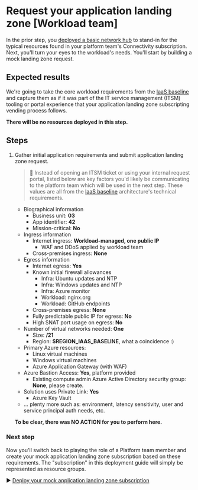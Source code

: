 # Request your application landing zone [Workload team]

In the prior step, you [deployed a basic network hub](./02-connectivity-subscription.md) to stand-in for the typical resources found in your platform team's Connectivity subscription. Next, you'll turn your eyes to the workload's needs. You'll start by building a mock landing zone request.

## Expected results

We're going to take the core workload requirements from the [IaaS baseline](https://github.com/mspnp/iaas-baseline) and capture them as if it was part of the IT service management (ITSM) tooling or portal experience that your application landing zone subscripting vending process follows.

**There will be no resources deployed in this step.**

## Steps

1. Gather initial application requirements and submit application landing zone request.

   > :book: Instead of opening an ITSM ticket or using your internal request portal, listed below are key factors you'd likely be communicating to the platform team which will be used in the next step. These values are all from the [IaaS baseline](https://github.com/mspnp/iaas-baseline) architecture's technical requirements.

   - Biographical information
     - Business unit: **03**
     - App identifier: **42**
     - Mission-critical: **No**
   - Ingress information
     - Internet ingress: **Workload-managed, one public IP**
       - WAF and DDoS applied by workload team
     - Cross-premises ingress: **None**
   - Egress information
     - Internet egress: **Yes**
     - Known initial firewall allowances
       - Infra: Ubuntu updates and NTP
       - Infra: Windows updates and NTP
       - Infra: Azure monitor
       - Workload: nginx.org
       - Workload: GitHub endpoints
     - Cross-premises egress: **None**
     - Fully predictable public IP for egress: **No**
     - High SNAT port usage on egress: **No**
   - Number of virtual networks needed: **One**
     - Size: **/21**
     - Region: **$REGION_IAAS_BASELINE**, what a coincidence :)
   - Primary Azure resources:
     - Linux virtual machines
     - Windows virtual machines
     - Azure Application Gateway (with WAF)
   - Azure Bastion Access: **Yes**, platform provided
     - Existing compute admin Azure Active Directory security group: **None**, please create.
   - Solution uses Private Link: **Yes**
     - Azure Key Vault
   - … plenty more such as: environment, latency sensitivity, user and service principal auth needs, etc.

   **To be clear, there was NO ACTION for you to perform here.**

### Next step

Now you'll switch back to playing the role of a Platform team member and create your mock application landing zone subscription based on these requirements. The "subscription" in this deployment guide will simply be represented as resource groups.

:arrow_forward: [Deploy your mock application landing zone subscription](./04-subscription-vending-execute.md)
